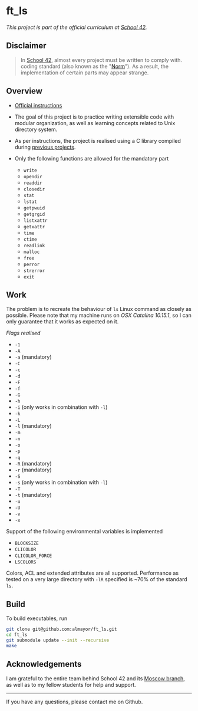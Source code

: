 # ft_ls

*This project is part of the official curriculum at [School 42](https://en.wikipedia.org/wiki/42_(school)).*

## Disclaimer
> In [School 42](https://en.wikipedia.org/wiki/42_(school)), almost every project must be written to comply with. coding standard (also known as the "[Norm](./docs/subjects/norme.en.pdf)"). As a result, the implementation of certain parts may appear strange.
 
## Overview

* [Official instructions](docs/ft_ls.en.pdf)
* The goal of this project is to practice writing extensible code with modular organization, as well as learning concepts related to Unix directory system.
* As per instructions, the project is realised using a C library compiled during [previous projects](http://github.com/almayor/libftprintfgnl).
* Only the following functions are allowed for the mandatory part

	* `write`
	* `opendir`
	* `readdir`
	* `closedir`
	* `stat`
	* `lstat`
	* `getpwuid`
	* `getgrgid`
	* `listxattr`
	* `getxattr`
	* `time`
	* `ctime`
	* `readlink`
	* `malloc`
	* `free`
	* `perror`
	* `strerror`
	* `exit`

## Work

The problem is to recreate the behaviour of `ls` Linux command as closely as possible. Please note that my machine runs on *OSX Catalina  10.15.1*, so I can only guarantee that it works as expected on it.

_Flags realised_

* `-1`
* `-A`
* `-a` (mandatory)
* `-C`
* `-c`
* `-d`
* `-F`
* `-f`
* `-G`
* `-h`
* `-i` (only works in combination with `-l`)
* `-k`
* `-L`
* `-l` (mandatory)
* `-m`
* `-n`
* `-o`
* `-p`
* `-q`
* `-R` (mandatory)
* `-r` (mandatory)
* `-S`
* `-s` (only works in combination with `-l`)
* `-T`
* `-t` (mandatory)
* `-u`
* `-U`
* `-v`
* `-x`

Support of the following environmental variables is implemented

* `BLOCKSIZE`
* `CLICOLOR`
* `CLICOLOR_FORCE`
* `LSCOLORS`

Colors, ACL and extended attributes are all supported. Performance as tested on a very large directory with `-lR` specified is ~70% of the standard `ls`.

## Build

To build executables, run

```sh
git clone git@github.com:almayor/ft_ls.git
cd ft_ls
git submodule update --init --recursive
make
```

## Acknowledgements

I am grateful to the entire team behind School 42 and its [Moscow branch](https://21-school.ru
), as well as to my fellow students for help and support.

---
If you have any questions, please contact me on Github.
